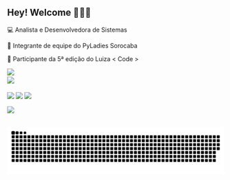 ## Hey! Welcome 👩🏻‍💻
💻 Analista e Desenvolvedora de Sistemas

🦄 Integrante de equipe do PyLadies Sorocaba

💙 Participante da 5ª edição do Luiza < Code >
<br />

<!-- GITHUB STATUS -->
<div align="left">
  <img height="180em" src="https://github-readme-stats.vercel.app/api?username=JosianeCMagalhaes&show_icons=true&theme=github_dark&include_all_commits=true"/> <br />
  <img height="180em" src="https://github-readme-stats.vercel.app/api/top-langs/?username=JosianeCMagalhaes&layout=compact&langs_count=10&theme=github_dark"/>

<!-- TEMAS: dark, radical, tokyonight, highcontrast, dracula, github_dark, merko, gruvbox, onedark, omni, aura_dark -->
</div>

<!-- TECNOLOGIAS -->
<div align="center">
</div><br />

<!-- REDES SOCIAIS -->
<div align="left">
  <a href="https://medium.com/@josianemagalhaes" target="_blank"><img src="https://img.shields.io/badge/Medium-12100E?style=for-the-badge&logo=medium&logoColor=white" target="_blank"></a>
  <a href ="mailto:josymagalhaes18@gmail.com"><img src="https://img.shields.io/badge/-Gmail-%23333?style=for-the-badge&logo=gmail&logoColor=white" target="_blank"></a>
  <a href="https://www.linkedin.com/in/josianemagalhaes" target="_blank"><img src="https://img.shields.io/badge/-LinkedIn-%230077B5?style=for-the-badge&logo=linkedin&logoColor=white" target="_blank"></a>

![](https://visitor-badge.glitch.me/badge?page_id=JosianeCMagalhaes)
</div>

##

<div>  
 
  ![Snake animation](https://github.com/JosianeCMagalhaes/JosianeCMagalhaes/blob/output/github-contribution-grid-snake.svg)


</div>
